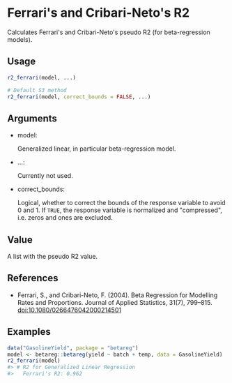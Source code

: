# Ferrari's and Cribari-Neto's R2

Calculates Ferrari's and Cribari-Neto's pseudo R2 (for beta-regression
models).

## Usage

``` r
r2_ferrari(model, ...)

# Default S3 method
r2_ferrari(model, correct_bounds = FALSE, ...)
```

## Arguments

- model:

  Generalized linear, in particular beta-regression model.

- ...:

  Currently not used.

- correct_bounds:

  Logical, whether to correct the bounds of the response variable to
  avoid 0 and 1. If `TRUE`, the response variable is normalized and
  "compressed", i.e. zeros and ones are excluded.

## Value

A list with the pseudo R2 value.

## References

- Ferrari, S., and Cribari-Neto, F. (2004). Beta Regression for
  Modelling Rates and Proportions. Journal of Applied Statistics, 31(7),
  799–815.
  [doi:10.1080/0266476042000214501](https://doi.org/10.1080/0266476042000214501)

## Examples

``` r
data("GasolineYield", package = "betareg")
model <- betareg::betareg(yield ~ batch + temp, data = GasolineYield)
r2_ferrari(model)
#> # R2 for Generalized Linear Regression
#>   Ferrari's R2: 0.962
```
